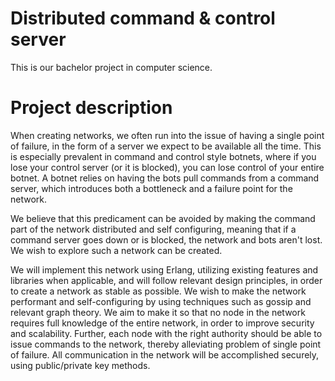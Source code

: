 # Distributed command & control server

This is our bachelor project in computer science.


# Project description

When creating networks, we often run into the issue of having a single point of
failure, in the form of a server we expect to be available all the time. This is
especially prevalent in command and control style botnets, where if you lose
your control server (or it is blocked), you can lose control of your entire
botnet. A botnet relies on having the bots pull commands from a command server,
which introduces both a bottleneck and a failure point for the network.

We believe that this predicament can be avoided by making the command part of
the network distributed and self configuring, meaning that if a command server
goes down or is blocked, the network and bots aren't lost. We wish to explore
such a network can be created.

We will implement this network using Erlang, utilizing existing features and
libraries when applicable, and will follow relevant design principles, in order
to create a network as stable as possible. We wish to make the network
performant and self-configuring by using techniques such as gossip and relevant
graph theory. We aim to make it so that no node in the network requires full
knowledge of the entire network, in order to improve security and scalability.
Further, each node with the right authority should be able to issue commands to
the network, thereby alleviating problem of single point of failure. All
communication in the network will be accomplished securely, using public/private
key methods.
